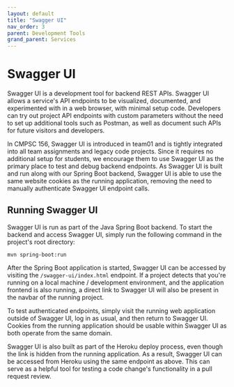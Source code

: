 ```yaml
---
layout: default
title: "Swagger UI"
nav_order: 3
parent: Development Tools
grand_parent: Services
---
```


# Swagger UI

Swagger UI is a development tool for backend REST APIs. Swagger UI allows a service's API endpoints to be visualized, documented, and experimented with in a web browser, with minimal setup code. Developers can try out project API endpoints with custom parameters without the need to set up additional tools such as Postman, as well as document such APIs for future visitors and developers.

In CMPSC 156, Swagger UI is introduced in team01 and is tightly integrated into all team assignments and legacy code projects. Since it requires no additional setup for students, we encourage them to use Swagger UI as the primary place to test and debug backend endpoints. As Swagger UI is built and run along with our Spring Boot backend, Swagger UI is able to use the same website cookies as the running application, removing the need to manually authenticate Swagger UI endpoint calls.

## Running Swagger UI

Swagger UI is run as part of the Java Spring Boot backend. To start the backend and access Swagger UI, simply run the following command in the project's root directory:

```
mvn spring-boot:run
```

After the Spring Boot application is started, Swagger UI can be accessed by visiting the `/swagger-ui/index.html` endpoint. If a project detects that you're running on a local machine / development environment, and the application frontend is also running, a direct link to Swagger UI will also be present in the navbar of the running project.

To test authenticated endpoints, simply visit the running web application outside of Swagger UI, log in as usual, and then return to Swagger UI. Cookies from the running application should be usable within Swagger UI as both operate from the same domain.

Swagger UI is also built as part of the Heroku deploy process, even though the link is hidden from the running application. As a result, Swagger UI can be accessed from Heroku using the same endpoint as above. This can serve as a helpful tool for testing a code change's functionality in a pull request review.
